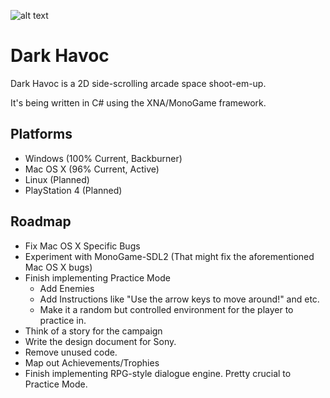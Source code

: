 ![alt text](http://phobos.joshuakennedy.net/static/NewDarkHavocLogo.png "Dark Havoc Logo")

Dark Havoc
=========

Dark Havoc is a 2D side-scrolling arcade space shoot-em-up.

It's being written in C# using the XNA/MonoGame framework.

Platforms
-------

* Windows (100% Current, Backburner)
* Mac OS X (96% Current, Active)
* Linux (Planned)
* PlayStation 4 (Planned)

Roadmap
-------

* Fix Mac OS X Specific Bugs
* Experiment with MonoGame-SDL2 (That might fix the aforementioned Mac OS X bugs)
* Finish implementing Practice Mode
    * Add Enemies
    * Add Instructions like "Use the arrow keys to move around!" and etc.
    * Make it a random but controlled environment for the player to practice in.
* Think of a story for the campaign
* Write the design document for Sony.
* Remove unused code.
* Map out Achievements/Trophies
* Finish implementing RPG-style dialogue engine. Pretty crucial to Practice Mode.
